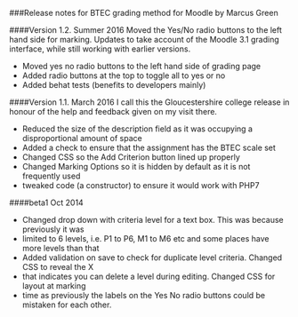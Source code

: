 
###Release notes  for BTEC grading method for Moodle by Marcus Green

####Version 1.2. Summer 2016
Moved the Yes/No radio buttons to the left hand side for marking. 
Updates to take account of the Moodle 3.1 grading interface, while
still working with earlier versions.
* Moved yes no radio buttons to the left hand side of grading page
* Added radio buttons at the top to toggle all to yes or no
* Added behat tests (benefits to developers mainly)

####Version 1.1. March 2016
I call this the  Gloucestershire college release in honour of the help and feedback given on my visit there.
* Reduced the size of the description field as it was occupying a disproportional amount of space
* Added a check to ensure that the assignment has the BTEC scale set
* Changed CSS so the Add Criterion button lined up properly
* Changed Marking Options so it is hidden by default as it is not frequently used
* tweaked code (a constructor) to ensure it would work with PHP7


####beta1 Oct 2014
* Changed drop down with criteria level for a text box. This was because previously it was
* limited to 6 levels, i.e. P1 to P6, M1 to M6 etc and some places have more levels than that
* Added validation on save to check for duplicate level criteria. Changed CSS to reveal the X
* that indicates you can delete a level during editing. Changed CSS for layout at marking
* time as previously the labels on the Yes No radio buttons could be mistaken for each other.

